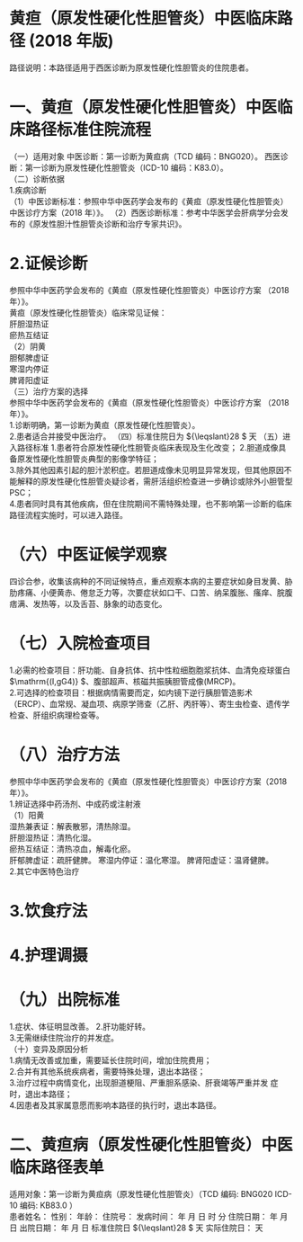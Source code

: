 # 黄疸（原发性硬化性胆管炎）中医临床路径 (2018 年版)  
路径说明：本路径适用于西医诊断为原发性硬化性胆管炎的住院患者。  
# 一、黄疸（原发性硬化性胆管炎）中医临床路径标准住院流程  
（一）适用对象 中医诊断：第一诊断为黄疸病（TCD 编码：BNG020）。 西医诊断：第一诊断为原发性硬化性胆管炎（ICD-10 编码：K83.0）。  
（二）诊断依据  
1.疾病诊断  
（1）中医诊断标准：参照中华中医药学会发布的《黄疸（原发性硬化性胆管炎）中医诊疗方案（2018 年）》。 （2）西医诊断标准：参考中华医学会肝病学分会发布的《原发性胆汁性胆管炎诊断和治疗专家共识》。  
# 2.证候诊断  
参照中华中医药学会发布的《黄疸（原发性硬化性胆管炎）中医诊疗方案
（2018 年）》。  
黄疸（原发性硬化性胆管炎）临床常见证候：  
肝胆湿热证  
瘀热互结证  
（2）阴黄  
胆郁脾虚证  
寒湿内停证  
脾肾阳虚证  
（三）治疗方案的选择  
参照中华中医药学会发布的《黄疸（原发性硬化性胆管炎）中医诊疗方案
（2018 年）》。  
1.诊断明确，第一诊断为黄疸（原发性硬化性胆管炎）。  
2.患者适合并接受中医治疗。 （四）标准住院日为 ${\leqslant}28 $ 天 （五）进入路径标准 1.患者符合原发性硬化性胆管炎临床表现及生化改变； 2.胆道成像具备原发性硬化性胆管炎典型的影像学特征；  
3.除外其他因素引起的胆汁淤积症。若胆道成像未见明显异常发现，但其他原因不能解释的原发性硬化性胆管炎疑诊者，需肝活组织检查进一步确诊或除外小胆管型PSC；  
4.患者同时具有其他疾病，但在住院期间不需特殊处理，也不影响第一诊断的临床路径流程实施时，可以进入路径。  
# （六）中医证候学观察  
四诊合参，收集该病种的不同证候特点，重点观察本病的主要症状如身目发黄、胁肋疼痛、小便黄赤、倦怠乏力等，次要症状如口干、口苦、纳呆腹胀、瘙痒、脘腹痞满、发热等，以及舌苔、脉象的动态变化。  
# （七）入院检查项目  
1.必需的检查项目：肝功能、自身抗体、抗中性粒细胞胞浆抗体、血清免疫球蛋白 $\mathrm{(I\,gG4)} $、腹部超声、核磁共振胰胆管成像(MRCP)。  
2.可选择的检查项目：根据病情需要而定，如内镜下逆行胰胆管造影术（ERCP）、血常规、凝血项、病原学筛查（乙肝、丙肝等）、寄生虫检查、遗传学检查、肝组织病理检查等。  
# （八）治疗方法  
参照中华中医药学会发布的《黄疸（原发性硬化性胆管炎）中医诊疗方案（2018 年）》。  
1.辨证选择中药汤剂、中成药或注射液  
（1）阳黄  
湿热兼表证：解表散邪，清热除湿。  
肝胆湿热证：清热化湿。  
瘀热互结证：清热凉血，解毒化瘀。  
肝郁脾虚证：疏肝健脾。  寒湿内停证：温化寒湿。 脾肾阳虚证：温肾健脾。  
2.其它中医特色治疗  
# 3.饮食疗法  
# 4.护理调摄  
# （九）出院标准  
1.症状、体征明显改善。  2.肝功能好转。  
3.无需继续住院治疗的并发症。  
（十）变异及原因分析  
1.病情无改善或加重，需要延长住院时间，增加住院费用；  
2.合并有其他系统疾病者，需要特殊处理，退出本路径；  
3.治疗过程中病情变化，出现胆道梗阻、严重胆系感染、肝衰竭等严重并发 症时，退出本路径；  
4.因患者及其家属意愿而影响本路径的执行时，退出本路径。  
# 二、黄疸病（原发性硬化性胆管炎）中医临床路径表单  
适用对象：第一诊断为黄疸病（原发性硬化性胆管炎）（TCD 编码: BNG020  ICD-10 编码: KB83.0 ）  
患者姓名：             性别：     年龄：      住院号：            发病时间：   年  月  日  时  分  住院日期：   年  月  日 出院日期：   年  月   日 标准住院日 ${\leqslant}28 $ 天               实际住院日：    天  